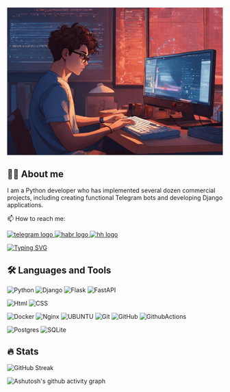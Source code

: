 ![Header](https://raw.githubusercontent.com/AndreyKhlestov/AndreyKhlestov/main/assets/programmer.webp)

## 👩‍💻 About me
I am a Python developer who has implemented several dozen commercial projects, including creating functional Telegram bots and developing Django applications.

📫 How to reach me:

<a href="https://t.me/AndreyKhlestov" target="_blank">
  <img src="https://img.shields.io/static/v1?message=Telegram&logo=telegram&label=&color=2CA5E0&logoColor=white&labelColor=&style=for-the-badge" height="25" alt="telegram logo"  />
</a>

<a href="https://career.habr.com/andrey_khlestov" target="_blank">
  <img src="https://img.shields.io/static/v1?message=Habr Career&logo=habr&label=&color=9370DB&logoColor=white&labelColor=&style=for-the-badge" height="25" alt="habr logo"  />
</a>

<a href="https://spb.hh.ru/resume/a1f6855aff0b2144200039ed1f43666c796663" target="_blank">
<img src="https://anbo-opeka.org/wp-content/uploads/2023/10/hnp0b1zusolweha3qaoade9vgdetilk7.png" height="25" alt="hh logo"  />
</a>




[![Typing SVG](https://readme-typing-svg.herokuapp.com?color=%4682B4&font=Open+Sans&lines=Feel+free+to+contact+me+😉)](https://git.io/typing-svg)

## 🛠 Languages and Tools

![Python](https://img.shields.io/badge/PYTHON-3776AB.svg?&style=flat&logo=python&logoColor=white)
![Django](https://img.shields.io/badge/DJANGO-1f6e4b.svg?&style=flat&logo=django&logoColor=white)
![Flask](https://img.shields.io/badge/FLASK-ADD8E6.svg?&style=flat&logo=flask&logoColor=white)
![FastAPI](https://img.shields.io/badge/FASTAPI-18897b.svg?&style=flat&logo=fastapi&logoColor=white)

![Html](https://img.shields.io/badge/html%20-%23E34F26.svg?&style=for-the-badge&logo=html5&logoColor=white)
![CSS](https://img.shields.io/badge/CSS%20-2496ED.svg?&style=for-the-badge&logo=css3&logoColor=white)

![Docker](https://img.shields.io/badge/DOCKER-2496ED.svg?&style=flat&logo=docker&logoColor=white)
![Nginx](https://img.shields.io/badge/NGINX-269539.svg?&style=flat&logo=nginx&logoColor=white)
![UBUNTU](https://img.shields.io/badge/Ubuntu-E95420?style=flat-square&logo=ubuntu&logoColor=white)
![Git](https://img.shields.io/badge/GIT-%23121011.svg?&style=flat&logo=git&logoColor=white)
![GitHub](https://img.shields.io/badge/GITHUB-%23121011.svg?&style=flat&logo=github&logoColor=white)
![GithubActions](https://img.shields.io/badge/GITHUB%20ACTIONS-%23121011.svg?&style=flat&logo=github-actions&logoColor=white)

![Postgres](https://img.shields.io/badge/POSTGRESQL-%23316192.svg?&style=flat&logo=postgresql&logoColor=white)
![SQLite](https://img.shields.io/badge/SQLITE-003B57.svg?&style=flat&logo=sqlite&logoColor=white)


## 🔥 Stats

![GitHub Streak](https://github-readme-streak-stats.herokuapp.com/?user=andreykhlestov&hide_border=true&theme=transparent&bg_color=00000000)

![Ashutosh's github activity graph](https://github-readme-activity-graph.vercel.app/graph?username=andreykhlestov&theme=modern-lilac)